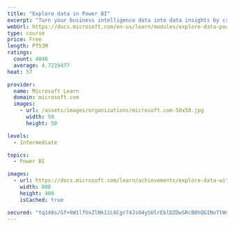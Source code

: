 ```yaml
---
title: "Explore data in Power BI"
excerpt: "Turn your business intelligence data into data insights by creating and configuring Power BI dashboards."
webUrl: https://docs.microsoft.com/en-us/learn/modules/explore-data-power-bi/
type: course
price: Free
length: PT53M
ratings:
  count: 4046
  average: 4.7219477
heat: 57

provider:
  name: Microsoft Learn
  domain: microsoft.com
  images:
    - url: /assets/images/organizations/microsoft.com-50x50.jpg
      width: 50
      height: 50

levels:
  - Intermediate

topics:
  - Power BI

images:
  - url: https://docs.microsoft.com/learn/achievements/explore-data-with-power-bi-desktop-social.png
    width: 800
    height: 400
    isCached: true

secured: "tq148s/Gf+6W1lfUxZlNk11L6Cgr74JsO4ySUlrEblDZOwSRcB0hQGINoTtWCSv6ynRLnNXZKWnJ2Qo8WTzAx8rtcfxxSbuo1/6UhiNtwSLnaHMJ6kfU/xlS3LmJDMIfyazV/ub9+frikfzk6UwoUwDzs19N0Fsl8LhXonh7dCvWi9nmbmVxGiseaidQv/xj9gH8fLDvZTxeWfXuHuPDZlh6nHo7keW47O3riVEmsAEIPlOTa1PbfRnvkaI1KwiTsyoV0vxETdanywhn3dBEn6/nx6h0UGYvve1bRGlVRr2P6WNEtf+3aNRRukzf/HolJZivSbadETkBHf+RWYcT/9sbj51C3Ql5ZwvXgS/oBNJPA5kGPo9b0jeIYruz2bdSKpvetDa0ke4rIzPNSynjMLFED0KDvrsgGhedbFUHsLA=;5zZmVdBRl2v71238fwVL6g=="
---
```


